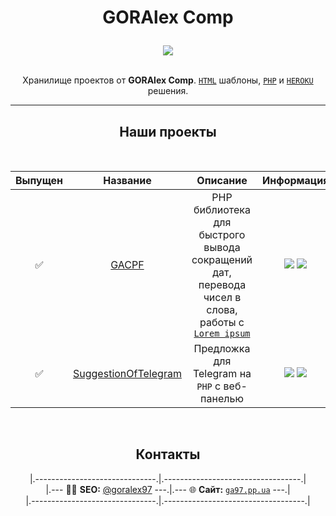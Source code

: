 <div align="center">
  <h1><p>GORAlex Comp</p></h1>

  <img hight="100" src="https://avatars.githubusercontent.com/u/27326698?s=100&v=4">
  <br/><br/>

  <p>Хранилище проектов от <b>GORAlex Comp</b>. <a Href="https://github.com/orgs/GORAlexComp/repositories?language=html&type=public"><code>HTML</code></a> шаблоны, <a href="https://github.com/orgs/GORAlexComp/repositories?language=php&type=public"><code>PHP</code></a> и <a href="https://heroku.com/"><code>HEROKU</code></a> решения.</p>
</div>

---

<div align="center">
  <h2>Наши проекты</h2>
  <br/>
</div>

| Выпущен | Название | Описание | Информация |
|:----------:|:--------:|:--------:|:----------:|
| ✅ |  [GACPF](https://github.com/goralexcomp/gacpf) | PHP библиотека для быстрого вывода сокращений дат, перевода чисел в слова, работы с [`Lorem ipsum`](https://lipsum.com/) | ![](https://img.shields.io/github/release/goralexcomp/gacpf.md.svg) ![](https://img.shields.io/github/issues/goralexcomp/gacpf.md.svg) |
| ✅ | [SuggestionOfTelegram](https://github.com/goralexcomp/sotelegram) | Предложка для Telegram на `PHP` с веб-панелью | ![](https://img.shields.io/github/release/goralexcomp/sotelegram.md.svg) ![](https://img.shields.io/github/issues/goralexcomp/sotelegram.md.svg) |

<br/>

<div align="center">
	<h2>Контакты</h2>
	|.------------------------------.|.----------------------------------.| <br/>
	|.--- 👨‍💻 <b>SEO:</b> <a href="https://github.com/goralex97" title="Github profile GorAlex97`s">@goralex97</a> ---.|.--- 🌐 <b>Сайт:</b> <a href="https://ga97.pp.ua" title="Site ga97.pp.ua"><code>ga97.pp.ua</code></a> ---.| 	<br/>
	|.-------------------------------.|.-----------------------------------.|
</div>
